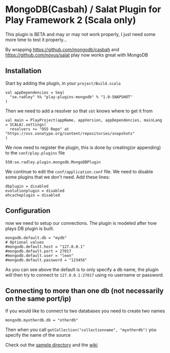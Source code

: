 # MongoDB(Casbah) / Salat Plugin for Play Framework 2 (Scala only)
This plugin is BETA and may or may not work properly, I just need some more time to test it properly...

By wrapping https://github.com/mongodb/casbah and https://github.com/novus/salat play now works great with MongoDB

## Installation
Start by adding the plugin, in your `project/Build.scala`

    val appDependencies = Seq(
      "se.radley" %% "play-plugins-mongodb" % "1.0-SNAPSHOT"
    )

Then we need to add a resolver so that `sbt` knows where to get it from

    val main = PlayProject(appName, appVersion, appDependencies, mainLang = SCALA).settings(
      resolvers += "OSS Repo" at "https://oss.sonatype.org/content/repositories/snapshots"
    )

We now need to register the plugin, this is done by creating(or appending) to the `conf/play.plugins` file

    550:se.radley.plugin.mongodb.MongoDBPlugin

We continue to edit the `conf/application.conf` file. We need to disable some plugins that we don't need.
Add these lines:

    dbplugin = disabled
    evolutionplugin = disabled
    ehcacheplugin = disabled

## Configuration
now we need to setup our connections. The plugin is modeled after how plays DB plugin is built.

    mongodb.default.db = "mydb"
    # Optional values
    #mongodb.default.host = "127.0.0.1"
    #mongodb.default.port = 27017
    #mongodb.default.user = "leon"
    #mongodb.default.password = "123456"

As you can see above the default is to only specify a db name, the plugin will then try to connect to `127.0.0.1:27017` using no username or password.

## Connecting to more than one db (not necessarily on the same port/ip)
If you would like to connect to two databases you need to create two names

    mongodb.myotherdb.db = "otherdb"

Then when you call `getCollection("collectionname", "myotherdb")` you specify the name of the source

Check out the [sample directory](https://github.com/leon/play-mongodb/tree/master/sample) and the [wiki](https://github.com/leon/play-mongodb/wiki)